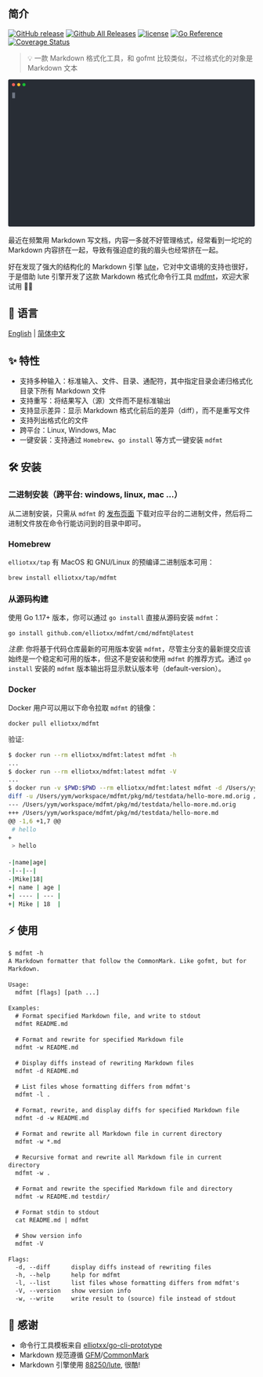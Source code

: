 ## 简介

[![GitHub release](https://img.shields.io/github/release/elliotxx/mdfmt.svg)](https://github.com/elliotxx/mdfmt/releases)
[![Github All Releases](https://img.shields.io/github/downloads/elliotxx/mdfmt/total.svg)](https://github.com/elliotxx/mdfmt/releases)
[![license](https://img.shields.io/github/license/elliotxx/mdfmt.svg)](https://github.com/elliotxx/mdfmt/blob/master/LICENSE)
[![Go Reference](https://pkg.go.dev/badge/github.com/elliotxx/mdfmt.svg)](https://pkg.go.dev/github.com/elliotxx/mdfmt)
[![Coverage Status](https://coveralls.io/repos/github/elliotxx/mdfmt/badge.svg)](https://coveralls.io/github/elliotxx/mdfmt)

> 💡 一款 Markdown 格式化工具，和 gofmt 比较类似，不过格式化的对象是 Markdown 文本

<p align="center">
  <img src="assets/demo.svg">
</p>

最近在频繁用 Markdown 写文档，内容一多就不好管理格式，经常看到一坨坨的 Markdown 内容挤在一起，导致有强迫症的我的眉头也经常挤在一起。

好在发现了强大的结构化的 Markdown 引擎 [lute](https://github.com/88250/lute)，它对中文语境的支持也很好，于是借助 lute 引擎开发了这款 Markdown 格式化命令行工具 [mdfmt](https://github.com/elliotxx/mdfmt)，欢迎大家试用 👏🏻

## 📜 语言

[English](https://github.com/elliotxx/mdfmt/blob/master/README.md) | [简体中文](https://github.com/elliotxx/mdfmt/blob/master/README-zh.md)

## ✨ 特性

* 支持多种输入：标准输入、文件、目录、通配符，其中指定目录会递归格式化目录下所有 Markdown 文件
* 支持重写：将结果写入（源）文件而不是标准输出
* 支持显示差异：显示 Markdown 格式化前后的差异（diff），而不是重写文件
* 支持列出格式化的文件
* 跨平台：Linux, Windows, Mac
* 一键安装：支持通过 `Homebrew`、`go install` 等方式一键安装 `mdfmt`

## 🛠️ 安装

### 二进制安装（跨平台: windows, linux, mac ...）

从二进制安装，只需从 `mdfmt` 的 [发布页面](https://github.com/elliotxxx/mdfmt/releases) 下载对应平台的二进制文件，然后将二进制文件放在命令行能访问到的目录中即可。

### Homebrew

`elliotxx/tap` 有 MacOS 和 GNU/Linux 的预编译二进制版本可用：

```
brew install elliotxx/tap/mdfmt
```

### 从源码构建

使用 Go 1.17+ 版本，你可以通过 `go install` 直接从源码安装 `mdfmt`：

```
go install github.com/elliotxx/mdfmt/cmd/mdfmt@latest
```

*注意*: 你将基于代码仓库最新的可用版本安装 `mdfmt`，尽管主分支的最新提交应该始终是一个稳定和可用的版本，但这不是安装和使用 `mdfmt` 的推荐方式。通过 `go install` 安装的 `mdfmt` 版本输出将显示默认版本号（default-version）。

### Docker

Docker 用户可以用以下命令拉取 `mdfmt` 的镜像：

```
docker pull elliotxx/mdfmt
```

验证:

```bash
$ docker run --rm elliotxx/mdfmt:latest mdfmt -h
...
$ docker run --rm elliotxx/mdfmt:latest mdfmt -V
...
$ docker run -v $PWD:$PWD --rm elliotxx/mdfmt:latest mdfmt -d /Users/yym/workspace/mdfmt/pkg/md/testdata/hello-more.md
diff -u /Users/yym/workspace/mdfmt/pkg/md/testdata/hello-more.md.orig /Users/yym/workspace/mdfmt/pkg/md/testdata/hello-more.md
--- /Users/yym/workspace/mdfmt/pkg/md/testdata/hello-more.md.orig
+++ /Users/yym/workspace/mdfmt/pkg/md/testdata/hello-more.md
@@ -1,6 +1,7 @@
 # hello
+
 > hello

-|name|age|
-|--|--|
-|Mike|18|
+| name | age |
+| ---- | --- |
+| Mike | 18  |
```

## ⚡ 使用

```
$ mdfmt -h
A Markdown formatter that follow the CommonMark. Like gofmt, but for Markdown.

Usage:
  mdfmt [flags] [path ...]

Examples:
  # Format specified Markdown file, and write to stdout
  mdfmt README.md
  
  # Format and rewrite for specified Markdown file
  mdfmt -w README.md
  
  # Display diffs instead of rewriting Markdown files
  mdfmt -d README.md
  
  # List files whose formatting differs from mdfmt's
  mdfmt -l .
  
  # Format, rewrite, and display diffs for specified Markdown file
  mdfmt -d -w README.md
  
  # Format and rewrite all Markdown file in current directory
  mdfmt -w *.md
  
  # Recursive format and rewrite all Markdown file in current directory
  mdfmt -w .
  
  # Format and rewrite the specified Markdown file and directory
  mdfmt -w README.md testdir/
  
  # Format stdin to stdout
  cat README.md | mdfmt
  
  # Show version info
  mdfmt -V

Flags:
  -d, --diff      display diffs instead of rewriting files
  -h, --help      help for mdfmt
  -l, --list      list files whose formatting differs from mdfmt's
  -V, --version   show version info
  -w, --write     write result to (source) file instead of stdout
```

## 🙏 感谢

* 命令行工具模板来自 [elliotxx/go-cli-prototype](https://github.com/elliotxx/go-cli-prototype)
* Markdown 规范遵循 [GFM](https://github.github.com/gfm/)/[CommonMark](https://commonmark.org/)
* Markdown 引擎使用 [88250/lute](https://github.com/88250/lute), 很酷!
